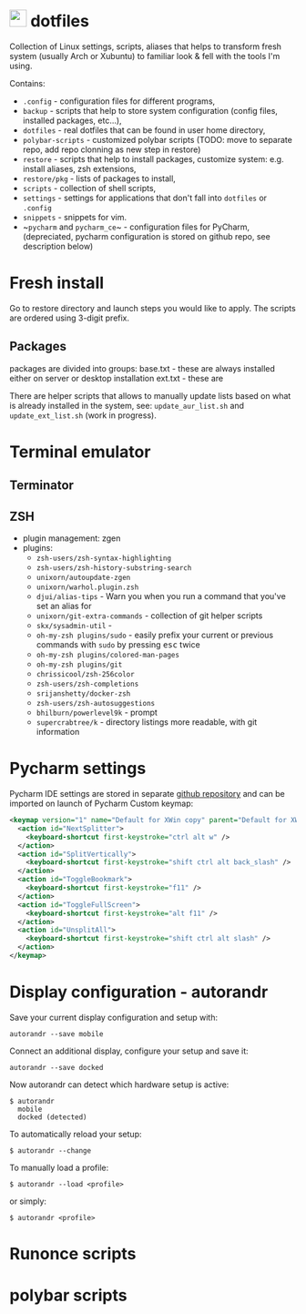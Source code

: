 # <img src="https://upload.wikimedia.org/wikipedia/commons/thumb/3/35/Tux.svg/204px-Tux.svg.png" width="30"> dotfiles 
Collection of Linux settings, scripts, aliases that helps to transform fresh system (usually Arch or Xubuntu) to familiar look & fell with the tools I'm using.

Contains:
* `.config`   - configuration files for different programs,
* `backup`    - scripts that help to store system configuration (config files, installed packages, etc...),
* `dotfiles`  - real dotfiles that can be found in user home directory,
* `polybar-scripts` - customized polybar scripts (TODO: move to separate repo, add repo clonning as new step in restore)
* `restore`   - scripts that help to install packages, customize system: e.g. install aliases, zsh extensions,
* `restore/pkg` - lists of packages to install,
* `scripts`   - collection of shell scripts,
* `settings`  - settings for applications that don't fall into `dotfiles` or `.config`
* `snippets`  - snippets for vim.
* ~`pycharm` and `pycharm_ce`~ - configuration files for PyCharm, (depreciated, pycharm configuration is stored on github repo, see description below)

# Fresh install
Go to restore directory and launch steps you would like to apply. The scripts are ordered using 3-digit prefix.

## Packages
packages are divided into groups:
base.txt - these are always installed either on server or desktop installation
ext.txt  - these are

There are helper scripts that allows to manually update lists based on what is already installed in the system, see: `update_aur_list.sh` and `update_ext_list.sh` (work in progress).

# Terminal emulator
## Terminator

## ZSH
- plugin management: zgen
- plugins:
	- `zsh-users/zsh-syntax-highlighting`
	- `zsh-users/zsh-history-substring-search`
	- `unixorn/autoupdate-zgen`
	- `unixorn/warhol.plugin.zsh`
	- `djui/alias-tips` - Warn you when you run a command that you've set an alias for
	- `unixorn/git-extra-commands` - collection of git helper scripts
	- `skx/sysadmin-util` - 
	- `oh-my-zsh plugins/sudo`   - easily prefix your current or previous commands with `sudo` by pressing <kbd>esc</kbd> twice
	- `oh-my-zsh plugins/colored-man-pages`
	- `oh-my-zsh plugins/git`
	- `chrissicool/zsh-256color`
	- `zsh-users/zsh-completions`
	- `srijanshetty/docker-zsh`
	- `zsh-users/zsh-autosuggestions`
	- `bhilburn/powerlevel9k` - prompt
	- `supercrabtree/k` - directory listings more readable, with git information

# Pycharm settings
Pycharm IDE settings are stored in separate [github repository](https://github.com/izikeros/pycharm_settings) and can be imported on launch of Pycharm
Custom keymap:
```xml
<keymap version="1" name="Default for XWin copy" parent="Default for XWin">
  <action id="NextSplitter">
    <keyboard-shortcut first-keystroke="ctrl alt w" />
  </action>
  <action id="SplitVertically">
    <keyboard-shortcut first-keystroke="shift ctrl alt back_slash" />
  </action>
  <action id="ToggleBookmark">
    <keyboard-shortcut first-keystroke="f11" />
  </action>
  <action id="ToggleFullScreen">
    <keyboard-shortcut first-keystroke="alt f11" />
  </action>
  <action id="UnsplitAll">
    <keyboard-shortcut first-keystroke="shift ctrl alt slash" />
  </action>
</keymap>


```
# Display configuration - autorandr
Save your current display configuration and setup with:
```
autorandr --save mobile
```
Connect an additional display, configure your setup and save it:
```
autorandr --save docked
```
Now autorandr can detect which hardware setup is active:
```
$ autorandr
  mobile
  docked (detected)
```
To automatically reload your setup:
```
$ autorandr --change
```
To manually load a profile:
```
$ autorandr --load <profile>
```
or simply:
```
$ autorandr <profile>
```

# Runonce scripts

# polybar scripts
